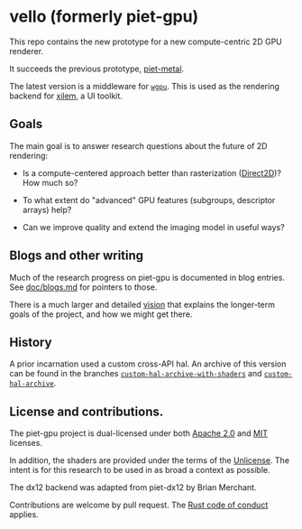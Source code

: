 # vello (formerly piet-gpu)

This repo contains the new prototype for a new compute-centric 2D GPU renderer.

It succeeds the previous prototype, [piet-metal].

The latest version is a middleware for [`wgpu`]. This is used as the rendering backend for
[xilem], a UI toolkit.

<!-- TODO: Are we transitioning to more production? If so, should we rewrite the README a bit? -->

## Goals

The main goal is to answer research questions about the future of 2D rendering:

-   Is a compute-centered approach better than rasterization ([Direct2D])? How much so?

-   To what extent do "advanced" GPU features (subgroups, descriptor arrays) help?

-   Can we improve quality and extend the imaging model in useful ways?

## Blogs and other writing

Much of the research progress on piet-gpu is documented in blog entries. See [doc/blogs.md](doc/blogs.md) for pointers to those.

There is a much larger and detailed [vision](doc/vision.md) that explains the longer-term goals of the project, and how we might get there.

## History

A prior incarnation used a custom cross-API hal. An archive of this version can be found in the branches [`custom-hal-archive-with-shaders`] and [`custom-hal-archive`].

## License and contributions.

The piet-gpu project is dual-licensed under both [Apache 2.0](LICENSE-APACHE) and [MIT](LICENSE_MIT) licenses.

In addition, the shaders are provided under the terms of the [Unlicense](UNLICENSE). The intent is for this research to be used in as broad a context as possible.

The dx12 backend was adapted from piet-dx12 by Brian Merchant.

Contributions are welcome by pull request. The [Rust code of conduct] applies.

[piet-metal]: https://github.com/linebender/piet-metal
[direct2d]: https://docs.microsoft.com/en-us/windows/win32/direct2d/direct2d-portal
[`wgpu`]: https://wgpu.rs/
[xilem]: https://github.com/linebender/xilem/
[rust code of conduct]: https://www.rust-lang.org/policies/code-of-conduct
[`custom-hal-archive-with-shaders`]: https://github.com/linebender/piet-gpu/tree/custom-hal-archive-with-shaders
[`custom-hal-archive`]: https://github.com/linebender/piet-gpu/tree/custom-hal-archive
